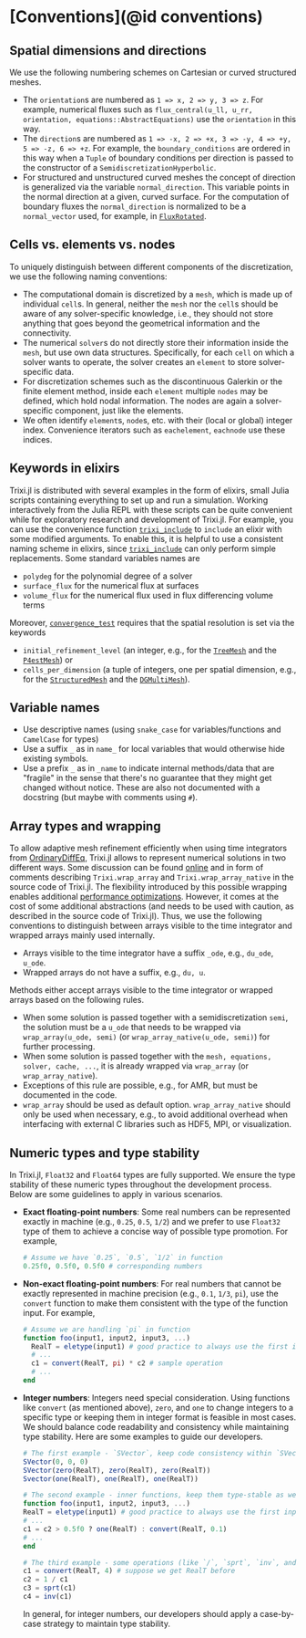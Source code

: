 # [Conventions](@id conventions)

## Spatial dimensions and directions

We use the following numbering schemes on Cartesian or curved structured meshes.
- The `orientation`s are numbered as
  `1 => x, 2 => y, 3 => z`.
  For example, numerical fluxes such as
  `flux_central(u_ll, u_rr, orientation, equations::AbstractEquations)`
  use the `orientation` in this way.
- The `direction`s are numbered as
  `1 => -x, 2 => +x, 3 => -y, 4 => +y, 5 => -z, 6 => +z`.
  For example, the `boundary_conditions` are ordered in this way
  when a `Tuple` of boundary conditions per direction is passed
  to the constructor of a `SemidiscretizationHyperbolic`.
- For structured and unstructured curved meshes the concept of direction is
  generalized via the variable `normal_direction`. This variable points in the
  normal direction at a given, curved surface. For the computation of boundary fluxes
  the `normal_direction` is normalized to be a `normal_vector` used, for example, in
  [`FluxRotated`](@ref).


## Cells vs. elements vs. nodes

To uniquely distinguish between different components of the discretization, we use the
following naming conventions:
* The computational domain is discretized by a `mesh`, which is made up of
  individual `cell`s. In general, neither the `mesh` nor the `cell`s should be
  aware of any solver-specific knowledge, i.e., they should not store anything
  that goes beyond the geometrical information and the connectivity.
* The numerical `solver`s do not directly store their information inside the `mesh`,
  but use own data structures. Specifically, for each `cell` on which
  a solver wants to operate, the solver creates an `element` to store
  solver-specific data.
* For discretization schemes such as the discontinuous Galerkin or the finite
  element method, inside each `element` multiple `nodes` may be defined, which
  hold nodal information. The nodes are again a solver-specific component, just
  like the elements.
* We often identify `element`s, `node`s, etc. with their (local or global)
  integer index. Convenience iterators such as `eachelement`, `eachnode`
  use these indices.


## Keywords in elixirs

Trixi.jl is distributed with several examples in the form of elixirs, small
Julia scripts containing everything to set up and run a simulation. Working
interactively from the Julia REPL with these scripts can be quite convenient
while for exploratory research and development of Trixi.jl. For example, you
can use the convenience function
[`trixi_include`](@ref)
to `include` an elixir with some modified arguments. To enable this, it is
helpful to use a consistent naming scheme in elixirs, since
[`trixi_include`](@ref)
can only perform simple replacements. Some standard variables names are

- `polydeg` for the polynomial degree of a solver
- `surface_flux` for the numerical flux at surfaces
- `volume_flux` for the numerical flux used in flux differencing volume terms

Moreover, [`convergence_test`](@ref) requires that the spatial resolution is
set via the keywords
- `initial_refinement_level`
  (an integer, e.g., for the [`TreeMesh`](@ref) and the [`P4estMesh`](@ref)) or
- `cells_per_dimension`
  (a tuple of integers, one per spatial dimension, e.g., for the [`StructuredMesh`](@ref)
  and the [`DGMultiMesh`](@ref)).


## Variable names

- Use descriptive names (using `snake_case` for variables/functions and `CamelCase` for types)
- Use a suffix `_` as in `name_` for local variables that would otherwise hide existing symbols.
- Use a prefix `_` as in `_name` to indicate internal methods/data that are "fragile" in the
  sense that there's no guarantee that they might get changed without notice. These are also not
  documented with a docstring (but maybe with comments using `#`).


## Array types and wrapping

To allow adaptive mesh refinement efficiently when using time integrators from
[OrdinaryDiffEq](https://github.com/SciML/OrdinaryDiffEq.jl),
Trixi.jl allows to represent numerical solutions in two different ways. Some discussion
can be found [online](https://github.com/SciML/OrdinaryDiffEq.jl/pull/1275) and
in form of comments describing `Trixi.wrap_array` and `Trixi.wrap_array_native`
in the source code of Trixi.jl.
The flexibility introduced by this possible wrapping enables additional
[performance optimizations](https://github.com/trixi-framework/Trixi.jl/pull/509).
However, it comes at the cost of some additional abstractions (and needs to be
used with caution, as described in the source code of Trixi.jl). Thus, we use the
following conventions to distinguish between arrays visible to the time integrator
and wrapped arrays mainly used internally.

- Arrays visible to the time integrator have a suffix `_ode`, e.g., `du_ode`, `u_ode`.
- Wrapped arrays do not have a suffix, e.g., `du, u`.

Methods either accept arrays visible to the time integrator or wrapped arrays
based on the following rules.
- When some solution is passed together with a semidiscretization `semi`, the
  solution must be a `u_ode` that needs to be  wrapped via `wrap_array(u_ode, semi)`
  (or `wrap_array_native(u_ode, semi)`) for further processing.
- When some solution is passed together with the `mesh, equations, solver, cache, ...`,
  it is already wrapped via `wrap_array` (or `wrap_array_native`).
- Exceptions of this rule are possible, e.g., for AMR, but must be documented in
  the code.
- `wrap_array` should be used as default option. `wrap_array_native` should only
  be used when necessary, e.g., to avoid additional overhead when interfacing
  with external C libraries such as HDF5, MPI, or visualization.

## Numeric types and type stability
In Trixi.jl, `Float32` and `Float64` types are fully supported. We ensure the type stability of these numeric types throughout the development process. Below are some guidelines to apply in various scenarios.

- **Exact floating-point numbers**: Some real numbers can be represented exactly in machine (e.g., `0.25`, `0.5`, `1/2`) and we prefer to use `Float32` type of them to achieve a concise way of possible type promotion. For example,
  ```julia
  # Assume we have `0.25`, `0.5`, `1/2` in function
  0.25f0, 0.5f0, 0.5f0 # corresponding numbers
  ```

- **Non-exact floating-point numbers**: For real numbers that cannot be exactly represented in machine precision (e.g., `0.1`, `1/3`, `pi`), use the `convert` function to make them consistent with the type of the function input. For example, 
  ```julia
  # Assume we are handling `pi` in function
  function foo(input1, input2, input3, ...)
    RealT = eletype(input1) # good practice to always use the first input to extract numeric type
    # ...
    c1 = convert(RealT, pi) * c2 # sample operation
    # ...
  end
  ```

- **Integer numbers**: Integers need special consideration. Using functions like `convert` (as mentioned above), `zero`, and `one` to change integers to a specific type or keeping them in integer format is feasible in most cases. We should balance code readability and consistency while maintaining type stability. Here are some examples to guide our developers.
  ```julia
  # The first example - `SVector`, keep code consistency within `SVector`
  SVector(0, 0, 0)
  SVector(zero(RealT), zero(RealT), zero(RealT))
  Svector(one(RealT), one(RealT), one(RealT))

  # The second example - inner functions, keep them type-stable as well
  function foo(input1, input2, input3, ...)
  RealT = eletype(input1) # good practice to always use the first input to extract numeric type
  # ...
  c1 = c2 > 0.5f0 ? one(RealT) : convert(RealT, 0.1)
  # ...
  end 

  # The third example - some operations (like `/`, `sprt`, `inv`, and so on)
  c1 = convert(RealT, 4) # suppose we get RealT before
  c2 = 1 / c1
  c3 = sprt(c1)
  c4 = inv(c1)
  ```
  In general, for integer numbers, our developers should apply a case-by-case strategy to maintain type stability. 
